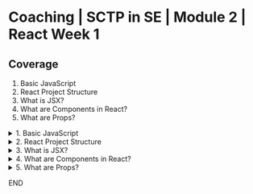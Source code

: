 # Coaching | SCTP in SE | Module 2 | React Week 1

## Coverage

1. Basic JavaScript
1. React Project Structure
1. What is JSX?
1. What are Components in React?
1. What are Props?

<details>
<summary>1. Basic JavaScript</summary>
## 1. Basic JavaScript

1. Which of the following is **NOT** primitive data type of JavaScript?

```
A: string
B: int
C: object
>>>> D: boolean
```

2. Which of the following JavaScript feature(s) are used for performing conditional flow?

```
A: for
>>>> B: if
>>>> C: switch
D: while
```

3. Which of the following JavaScript feature(s) are used for performing looping?

```
>>>> A: for
B: if
C: switch
>>>> D: while
```

4. Refer to the different way of writing functions in JavaScript:

```js
// Declarative Function:
function declarativeFn () {}

// Function Expression:
const expressionFn = function () {}

// Arrow Function:
// Shortening the function pointer: 
const arrowFn = () => {}
```

What is the difference between Declarative Function, Function Expression, and Arrow Function?

```
A: Syntax
B: Declarative Function is hoisted
C: Only Function Expressiong can be passed as argument
D: All of the above
```

5. What is the difference between the following array iteration method?

```js
// ForEach
[1,2,3,4,5].forEach((value, index) => {
    console.log(value, index);
})

// Map
const multiplied = [1,2,3,4,5].map((value, index) => {
    return value * 10;
})
```
</details>

<details>
<summary> 2. React Project Structure</summary>
## 2. React Project Structure

This illustration is an output of `npx create-react-app coaching-app` command:

<img src="./assets/cra-structure.png" />

Here are some key knowledge you should know as a start:

|Folder or File|Purpose|
|-|-|
|package.json|Contains project manifest and dependencies information.|
|node_modules|Stores files of dependencies downloaded with command: `npm install <dependency>`.|
|src|Stores your code, mainly JavaScript or TypeScript files.|
|public|Stores static files that are not processed by bundler/webpack.|
|build|Artifact produced after running command: `npm run build`|

</details>

<details>
<summary> 3. What is JSX?</summary>
## 3. What is JSX?

JSX (JavaScript XML) is a syntax extension for JavaScript, most commonly used with React to describe what the UI should look like. JSX allows you to write HTML elements in JavaScript.


```html
<div class="header-1">My Profile</div>
```

```js
function Component(){
    return (
        <div className={"header-1"}>My Profile</div>
    )
}
```

| Feature | HTML | JSX |
|---------|------|-----|
| **Syntax** | Standard markup language for creating web pages. Familiar to most web developers. | XML/HTML-like syntax integrated within JavaScript. Requires a compilation step (e.g., Babel) to convert into JavaScript. |
| **Integration with JS** | JavaScript code can be embedded using `<script>` tags or external files, but HTML itself is separate from JavaScript logic. | Allows JavaScript expressions to be embedded directly within the markup using curly braces `{}`. This provides a more integrated approach to building UI components. |
| **Learning Curve** | Lower for beginners in web development. HTML is the foundational block of web development. | Slightly higher due to the need to understand both JavaScript and the way JSX blends markup with JavaScript logic. |
| **Ecosystem Compatibility** | Universally supported across all web browsers and development environments. | Primarily used with React (and some other frameworks/libraries). Requires a build process with tools like Babel and Webpack. |
| **Performance** | Directly interpreted by the browser. Performance depends on the browser's rendering engine. | Transpiled to optimized JavaScript code which can be fine-tuned for performance, especially in complex applications. |
| **Debugging** | Errors can be directly traced in HTML files, but interactive behavior debugging requires checking the associated JavaScript. | Compilation step can introduce additional complexity in debugging, though source maps can help trace errors back to the original source code. |
| **Dynamic Content** | Dynamic content requires explicit DOM manipulation or integration with JavaScript frameworks/libraries. | Facilitates the creation of dynamic content and interactive UIs by seamlessly integrating with JavaScript logic. |
| **Component-Based Architecture** | Not inherently designed for a component-based architecture. Requires integration with frameworks (e.g., Angular, Vue) for component-driven development. | Naturally supports a component-based architecture, making it ideal for developing reusable UI components in applications. |

</details>

<details>
<summary> 4. What are Components in React?</summary>
## 4. What are Components in React?

In React, components are the building blocks of the user interface (UI). A component represents a part of the UI that is reusable and can manage its own state or be stateless. React encourages the development of UIs as a composition of small, isolated, and reusable components that manage their own state. These components can be composed together to build complex UIs.

<img src="./assets/component-tree.png" />

A React Component is defined as a function that returns JSX:

```js
function Component(){
    return (
        <div className={"header-1"}>My Profile</div>
    )
}
```

### Component Life Cycle

| Lifecycle Equivalent|Common Use Case|
|-|-|
| **Mounting** | Fetch data that is required by the component. |
| **Unmounting** | Cleanup operations before the component is removed from the UI. Such as cleaning up active connections to preserve backend resources.| 
| **Updating** | Operations that need to run in response to specific state or prop changes. Such as showing error messages when a form submission fails.| 
|-|-|
| Mobile have 2 more |
| **Frontside** | ... |
| **Backside** | ... |

</details>

<details>
<summary> 5. What are Props?</summary>
## 5. What are Props?

Props are data passed from parent component to child component.

<img src="./assets/parent-to-child-props.png" />

Child Component
```js
import React from 'react';

function ChildComponent(props) {
  // Accessing the message prop passed from ParentComponent
  return (
    <div>
      <h3>Child Component</h3>
      <p>{props.message}</p> {/* Displaying the message */}
    </div>
  );
}

export default ChildComponent;

```

Parent Component
```js
import React from 'react';
import ChildComponent from './ChildComponent';

function ParentComponent() {
  const message = "Hello from Parent!";

  return (
    <div>
      <h2>Parent Component</h2>
      {/* Passing message prop to ChildComponent */}
      <ChildComponent message={message} />
    </div>
  );
}

export default ParentComponent;

```

- The ParentComponent defines a message variable and passes it to the ChildComponent as a prop named message.
- The ChildComponent receives the props object, which contains all the props passed from the parent. It then accesses the message prop and renders it inside a <p> tag.
- This pattern demonstrates how data flows from parent to child components through props, allowing child components to render data passed down from their parents.
</details>

END
